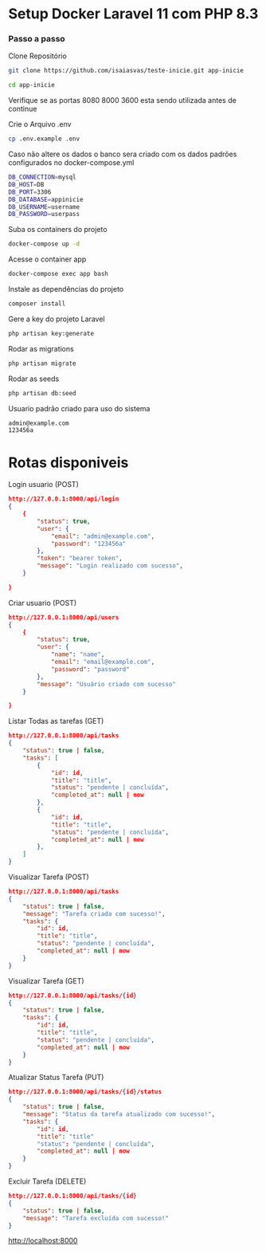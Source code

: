 
# Setup Docker Laravel 11 com PHP 8.3

### Passo a passo
Clone Repositório
```sh
git clone https://github.com/isaiasvas/teste-inicie.git app-inicie
```
```sh
cd app-inicie
```

Verifique se as portas 8080 8000 3600 esta sendo utilizada antes de continue

Crie o Arquivo .env
```sh
cp .env.example .env
```

Caso não altere os dados o banco sera criado com os dados padrões configurados no docker-compose.yml
```sh
DB_CONNECTION=mysql
DB_HOST=DB
DB_PORT=3306
DB_DATABASE=appinicie
DB_USERNAME=username
DB_PASSWORD=userpass
```

Suba os containers do projeto
```sh
docker-compose up -d
```

Acesse o container app
```sh
docker-compose exec app bash
```

Instale as dependências do projeto
```sh
composer install
```

Gere a key do projeto Laravel
```sh
php artisan key:generate
```

Rodar as migrations
```sh
php artisan migrate
```

Rodar as seeds
```sh
php artisan db:seed
```

Usuario padrão criado para uso do sistema
```sh
admin@example.com
123456a
```

# Rotas disponiveis


Login usuario (POST)
```json
http://127.0.0.1:8000/api/login
{
    {
        "status": true,
        "user": {
            "email": "admin@example.com",
            "password": "123456a"
        },
        "token": "bearer token",
        "message": "Login realizado com sucesso",
    }

}
```



Criar usuario (POST)
```json
http://127.0.0.1:8000/api/users
{
    {
        "status": true,
        "user": {
            "name": "name",
            "email": "email@example.com",
            "password": "password"
        },
        "message": "Usuário criado com sucesso"
    }

}
```




Listar Todas as tarefas (GET)
```json
http://127.0.0.1:8000/api/tasks
{
    "status": true | false,
    "tasks": [
        {
            "id": id,
            "title": "title",
            "status": "pendente | concluída",
            "completed_at": null | now
        },
        {
            "id": id,
            "title": "title",
            "status": "pendente | concluída",
            "completed_at": null | now
        },
    ]
}
```

Visualizar Tarefa (POST)
```json
http://127.0.0.1:8000/api/tasks
{
    "status": true | false,
    "message": "Tarefa criada com sucesso!",
    "tasks": {
        "id": id,
        "title": "title",
        "status": "pendente | concluída",
        "completed_at": null | now
    }
}
```

Visualizar Tarefa (GET)
```json
http://127.0.0.1:8000/api/tasks/{id}
{
    "status": true | false,
    "tasks": {
        "id": id,
        "title": "title",
        "status": "pendente | concluída",
        "completed_at": null | now
    }
}
```

Atualizar Status Tarefa (PUT)
```json
http://127.0.0.1:8000/api/tasks/{id}/status
{
    "status": true | false,
    "message": "Status da tarefa atualizado com sucesso!",
    "tasks": {
        "id": id,
        "title": "title"
        "status": "pendente | concluída",
        "completed_at": null | now
    }
}
```

Excluir Tarefa (DELETE)
```json
http://127.0.0.1:8000/api/tasks/{id}
{
    "status": true | false,
    "message": "Tarefa excluída com sucesso!"
}
```


[http://localhost:8000](http://localhost:8000)
